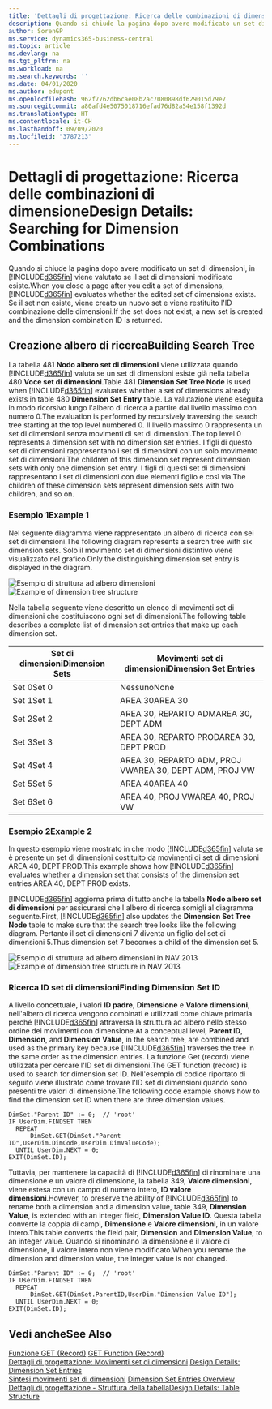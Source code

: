 ```yaml
---
title: 'Dettagli di progettazione: Ricerca delle combinazioni di dimensione | Microsoft Docs'
description: Quando si chiude la pagina dopo avere modificato un set di dimensioni, in Business Central viene valutato se il set di dimensioni modificato esiste. Se il set non esiste, viene creato un nuovo set e viene restituito l'ID combinazione delle dimensioni.
author: SorenGP
ms.service: dynamics365-business-central
ms.topic: article
ms.devlang: na
ms.tgt_pltfrm: na
ms.workload: na
ms.search.keywords: ''
ms.date: 04/01/2020
ms.author: edupont
ms.openlocfilehash: 962f7762db6cae08b2ac7080898df629015d79e7
ms.sourcegitcommit: a80afd4e5075018716efad76d82a54e158f1392d
ms.translationtype: HT
ms.contentlocale: it-CH
ms.lasthandoff: 09/09/2020
ms.locfileid: "3787213"
---
```

# <a name="design-details-searching-for-dimension-combinations"></a><span data-ttu-id="99229-104">Dettagli di progettazione: Ricerca delle combinazioni di dimensione</span><span class="sxs-lookup"><span data-stu-id="99229-104">Design Details: Searching for Dimension Combinations</span></span>
<span data-ttu-id="99229-105">Quando si chiude la pagina dopo avere modificato un set di dimensioni, in [!INCLUDE[d365fin](includes/d365fin_md.md)] viene valutato se il set di dimensioni modificato esiste.</span><span class="sxs-lookup"><span data-stu-id="99229-105">When you close a page after you edit a set of dimensions, [!INCLUDE[d365fin](includes/d365fin_md.md)] evaluates whether the edited set of dimensions exists.</span></span> <span data-ttu-id="99229-106">Se il set non esiste, viene creato un nuovo set e viene restituito l'ID combinazione delle dimensioni.</span><span class="sxs-lookup"><span data-stu-id="99229-106">If the set does not exist, a new set is created and the dimension combination ID is returned.</span></span>  

## <a name="building-search-tree"></a><span data-ttu-id="99229-107">Creazione albero di ricerca</span><span class="sxs-lookup"><span data-stu-id="99229-107">Building Search Tree</span></span>  
 <span data-ttu-id="99229-108">La tabella 481 **Nodo albero set di dimensioni** viene utilizzata quando [!INCLUDE[d365fin](includes/d365fin_md.md)] valuta se un set di dimensioni esiste già nella tabella 480 **Voce set di dimensioni**.</span><span class="sxs-lookup"><span data-stu-id="99229-108">Table 481 **Dimension Set Tree Node** is used when [!INCLUDE[d365fin](includes/d365fin_md.md)] evaluates whether a set of dimensions already exists in table 480 **Dimension Set Entry** table.</span></span> <span data-ttu-id="99229-109">La valutazione viene eseguita in modo ricorsivo lungo l'albero di ricerca a partire dal livello massimo con numero 0.</span><span class="sxs-lookup"><span data-stu-id="99229-109">The evaluation is performed by recursively traversing the search tree starting at the top level numbered 0.</span></span> <span data-ttu-id="99229-110">Il livello massimo 0 rappresenta un set di dimensioni senza movimenti di set di dimensioni.</span><span class="sxs-lookup"><span data-stu-id="99229-110">The top level 0 represents a dimension set with no dimension set entries.</span></span> <span data-ttu-id="99229-111">I figli di questo set di dimensioni rappresentano i set di dimensioni con un solo movimento set di dimensioni.</span><span class="sxs-lookup"><span data-stu-id="99229-111">The children of this dimension set represent dimension sets with only one dimension set entry.</span></span> <span data-ttu-id="99229-112">I figli di questi set di dimensioni rappresentano i set di dimensioni con due elementi figlio e così via.</span><span class="sxs-lookup"><span data-stu-id="99229-112">The children of these dimension sets represent dimension sets with two children, and so on.</span></span>  

### <a name="example-1"></a><span data-ttu-id="99229-113">Esempio 1</span><span class="sxs-lookup"><span data-stu-id="99229-113">Example 1</span></span>  
 <span data-ttu-id="99229-114">Nel seguente diagramma viene rappresentato un albero di ricerca con sei set di dimensioni.</span><span class="sxs-lookup"><span data-stu-id="99229-114">The following diagram represents a search tree with six dimension sets.</span></span> <span data-ttu-id="99229-115">Solo il movimento set di dimensioni distintivo viene visualizzato nel grafico.</span><span class="sxs-lookup"><span data-stu-id="99229-115">Only the distinguishing dimension set entry is displayed in the diagram.</span></span>  

 <span data-ttu-id="99229-116">![Esempio di struttura ad albero dimensioni](media/nav2013_dimension_tree.png "Esempio di struttura ad albero dimensioni")</span><span class="sxs-lookup"><span data-stu-id="99229-116">![Example of dimension tree structure](media/nav2013_dimension_tree.png "Example of dimension tree structure")</span></span>  

 <span data-ttu-id="99229-117">Nella tabella seguente viene descritto un elenco di movimenti set di dimensioni che costituiscono ogni set di dimensioni.</span><span class="sxs-lookup"><span data-stu-id="99229-117">The following table describes a complete list of dimension set entries that make up each dimension set.</span></span>  

|<span data-ttu-id="99229-118">Set di dimensioni</span><span class="sxs-lookup"><span data-stu-id="99229-118">Dimension Sets</span></span>|<span data-ttu-id="99229-119">Movimenti set di dimensioni</span><span class="sxs-lookup"><span data-stu-id="99229-119">Dimension Set Entries</span></span>|  
|--------------------|---------------------------|  
|<span data-ttu-id="99229-120">Set 0</span><span class="sxs-lookup"><span data-stu-id="99229-120">Set 0</span></span>|<span data-ttu-id="99229-121">Nessuno</span><span class="sxs-lookup"><span data-stu-id="99229-121">None</span></span>|  
|<span data-ttu-id="99229-122">Set 1</span><span class="sxs-lookup"><span data-stu-id="99229-122">Set 1</span></span>|<span data-ttu-id="99229-123">AREA 30</span><span class="sxs-lookup"><span data-stu-id="99229-123">AREA 30</span></span>|  
|<span data-ttu-id="99229-124">Set 2</span><span class="sxs-lookup"><span data-stu-id="99229-124">Set 2</span></span>|<span data-ttu-id="99229-125">AREA 30, REPARTO ADM</span><span class="sxs-lookup"><span data-stu-id="99229-125">AREA 30, DEPT ADM</span></span>|  
|<span data-ttu-id="99229-126">Set 3</span><span class="sxs-lookup"><span data-stu-id="99229-126">Set 3</span></span>|<span data-ttu-id="99229-127">AREA 30, REPARTO PROD</span><span class="sxs-lookup"><span data-stu-id="99229-127">AREA 30, DEPT PROD</span></span>|  
|<span data-ttu-id="99229-128">Set 4</span><span class="sxs-lookup"><span data-stu-id="99229-128">Set 4</span></span>|<span data-ttu-id="99229-129">AREA 30, REPARTO ADM, PROJ VW</span><span class="sxs-lookup"><span data-stu-id="99229-129">AREA 30, DEPT ADM, PROJ VW</span></span>|  
|<span data-ttu-id="99229-130">Set 5</span><span class="sxs-lookup"><span data-stu-id="99229-130">Set 5</span></span>|<span data-ttu-id="99229-131">AREA 40</span><span class="sxs-lookup"><span data-stu-id="99229-131">AREA 40</span></span>|  
|<span data-ttu-id="99229-132">Set 6</span><span class="sxs-lookup"><span data-stu-id="99229-132">Set 6</span></span>|<span data-ttu-id="99229-133">AREA 40, PROJ VW</span><span class="sxs-lookup"><span data-stu-id="99229-133">AREA 40, PROJ VW</span></span>|  

### <a name="example-2"></a><span data-ttu-id="99229-134">Esempio 2</span><span class="sxs-lookup"><span data-stu-id="99229-134">Example 2</span></span>  
 <span data-ttu-id="99229-135">In questo esempio viene mostrato in che modo [!INCLUDE[d365fin](includes/d365fin_md.md)] valuta se è presente un set di dimensioni costituito da movimenti di set di dimensioni AREA 40, DEPT PROD.</span><span class="sxs-lookup"><span data-stu-id="99229-135">This example shows how [!INCLUDE[d365fin](includes/d365fin_md.md)] evaluates whether a dimension set that consists of the dimension set entries AREA 40, DEPT PROD exists.</span></span>  

 <span data-ttu-id="99229-136">[!INCLUDE[d365fin](includes/d365fin_md.md)] aggiorna prima di tutto anche la tabella **Nodo albero set di dimensioni** per assicurarsi che l'albero di ricerca somigli al diagramma seguente.</span><span class="sxs-lookup"><span data-stu-id="99229-136">First, [!INCLUDE[d365fin](includes/d365fin_md.md)] also updates the **Dimension Set Tree Node** table to make sure that the search tree looks like the following diagram.</span></span> <span data-ttu-id="99229-137">Pertanto il set di dimensioni 7 diventa un figlio del set di dimensioni 5.</span><span class="sxs-lookup"><span data-stu-id="99229-137">Thus dimension set 7 becomes a child of the dimension set 5.</span></span>  

 <span data-ttu-id="99229-138">![Esempio di struttura ad albero dimensioni in NAV 2013](media/nav2013_dimension_tree_example2.png "Esempio di struttura ad albero dimensioni in NAV 2013")</span><span class="sxs-lookup"><span data-stu-id="99229-138">![Example of dimension tree structure in NAV 2013](media/nav2013_dimension_tree_example2.png "Example of dimension tree structure in NAV 2013")</span></span>  

### <a name="finding-dimension-set-id"></a><span data-ttu-id="99229-139">Ricerca ID set di dimensioni</span><span class="sxs-lookup"><span data-stu-id="99229-139">Finding Dimension Set ID</span></span>  
 <span data-ttu-id="99229-140">A livello concettuale, i valori **ID padre**, **Dimensione** e **Valore dimensioni**, nell'albero di ricerca vengono combinati e utilizzati come chiave primaria perché [!INCLUDE[d365fin](includes/d365fin_md.md)] attraversa la struttura ad albero nello stesso ordine dei movimenti con dimensione.</span><span class="sxs-lookup"><span data-stu-id="99229-140">At a conceptual level, **Parent ID**, **Dimension**, and **Dimension Value**, in the search tree, are combined and used as the primary key because [!INCLUDE[d365fin](includes/d365fin_md.md)] traverses the tree in the same order as the dimension entries.</span></span> <span data-ttu-id="99229-141">La funzione Get (record) viene utilizzata per cercare l'ID set di dimensioni.</span><span class="sxs-lookup"><span data-stu-id="99229-141">The GET function (record) is used to search for dimension set ID.</span></span> <span data-ttu-id="99229-142">Nell'esempio di codice riportato di seguito viene illustrato come trovare l'ID set di dimensioni quando sono presenti tre valori di dimensione.</span><span class="sxs-lookup"><span data-stu-id="99229-142">The following code example shows how to find the dimension set ID when there are three dimension values.</span></span>  

```  
DimSet."Parent ID" := 0;  // 'root'  
IF UserDim.FINDSET THEN  
  REPEAT  
      DimSet.GET(DimSet."Parent ID",UserDim.DimCode,UserDim.DimValueCode);  
  UNTIL UserDim.NEXT = 0;  
EXIT(DimSet.ID);  

```  

<span data-ttu-id="99229-143">Tuttavia, per mantenere la capacità di [!INCLUDE[d365fin](includes/d365fin_md.md)] di rinominare una dimensione e un valore di dimensione, la tabella 349, **Valore dimensioni**, viene estesa con un campo di numero intero, **ID valore dimensioni**.</span><span class="sxs-lookup"><span data-stu-id="99229-143">However, to preserve the ability of [!INCLUDE[d365fin](includes/d365fin_md.md)] to rename both a dimension and a dimension value, table 349, **Dimension Value**, is extended with an integer field, **Dimension Value ID**.</span></span> <span data-ttu-id="99229-144">Questa tabella converte la coppia di campi, **Dimensione** e **Valore dimensioni**, in un valore intero.</span><span class="sxs-lookup"><span data-stu-id="99229-144">This table converts the field pair, **Dimension** and **Dimension Value**, to an integer value.</span></span> <span data-ttu-id="99229-145">Quando si rinominano la dimensione e il valore di dimensione, il valore intero non viene modificato.</span><span class="sxs-lookup"><span data-stu-id="99229-145">When you rename the dimension and dimension value, the integer value is not changed.</span></span>  

```  
DimSet."Parent ID" := 0;  // 'root'  
IF UserDim.FINDSET THEN  
  REPEAT  
      DimSet.GET(DimSet.ParentID,UserDim."Dimension Value ID");  
  UNTIL UserDim.NEXT = 0;  
EXIT(DimSet.ID);  

```  

## <a name="see-also"></a><span data-ttu-id="99229-146">Vedi anche</span><span class="sxs-lookup"><span data-stu-id="99229-146">See Also</span></span>  
 <span data-ttu-id="99229-147">[Funzione GET (Record)](/dynamics-nav/GET-Function--Record-)  </span><span class="sxs-lookup"><span data-stu-id="99229-147">[GET Function (Record)](/dynamics-nav/GET-Function--Record-)  </span></span>  
 <span data-ttu-id="99229-148">[Dettagli di progettazione: Movimenti set di dimensioni](design-details-dimension-set-entries.md) </span><span class="sxs-lookup"><span data-stu-id="99229-148">[Design Details: Dimension Set Entries](design-details-dimension-set-entries.md) </span></span>  
 <span data-ttu-id="99229-149">[Sintesi movimenti set di dimensioni](design-details-dimension-set-entries-overview.md) </span><span class="sxs-lookup"><span data-stu-id="99229-149">[Dimension Set Entries Overview](design-details-dimension-set-entries-overview.md) </span></span>  
 [<span data-ttu-id="99229-150">Dettagli di progettazione - Struttura della tabella</span><span class="sxs-lookup"><span data-stu-id="99229-150">Design Details: Table Structure</span></span>](design-details-table-structure.md)   
 
